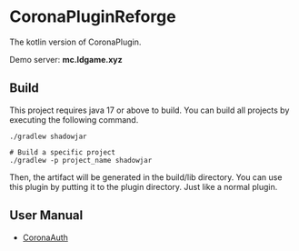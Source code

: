 # CoronaPluginReforge

The kotlin version of CoronaPlugin. 

Demo server: **mc.ldgame.xyz**

## Build

This project requires java 17 or above to build. You can build all projects
by executing the following command.

```shell
./gradlew shadowjar

# Build a specific project
./gradlew -p project_name shadowjar
```

Then, the artifact will be generated in the build/lib directory. You can use
this plugin by putting it to the plugin directory. Just like a normal plugin.

## User Manual

- [CoronaAuth](./auth/README.md)